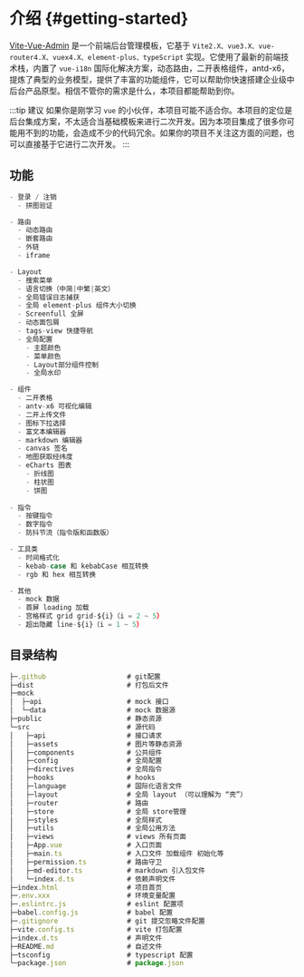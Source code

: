 # 介绍 {#getting-started}

[Vite-Vue-Admin](https://peng-xiao-shuai.github.io/vite-vue-admin/) 是一个前端后台管理模板，它基于 `Vite2.X、vue3.X、vue-router4.X、vuex4.X、element-plus、typeScript` 实现。它使用了最新的前端技术栈，内置了 `vue-i18n` 国际化解决方案，动态路由，二开表格组件，antd-x6，提炼了典型的业务模型，提供了丰富的功能组件，它可以帮助你快速搭建企业级中后台产品原型。相信不管你的需求是什么，本项目都能帮助到你。

:::tip 建议
如果你是刚学习 `vue` 的小伙伴，本项目可能不适合你。本项目的定位是后台集成方案，不太适合当基础模板来进行二次开发。因为本项目集成了很多你可能用不到的功能，会造成不少的代码冗余。如果你的项目不关注这方面的问题，也可以直接基于它进行二次开发。
:::

## 功能

``` js
- 登录 / 注销
  - 拼图验证

- 路由
  - 动态路由
  - 嵌套路由
  - 外链
  - iframe

- Layout
  - 搜索菜单
  - 语言切换（中简|中繁|英文）
  - 全局错误日志捕获
  - 全局 element-plus 组件大小切换
  - Screenfull 全屏
  - 动态面包屑
  - tags-view 快捷导航
  - 全局配置
    - 主题颜色
    - 菜单颜色
    - Layout部分组件控制
    - 全局水印

- 组件
  - 二开表格
  - antv-x6 可视化编辑
  - 二开上传文件
  - 图标下拉选择
  - 富文本编辑器
  - markdown 编辑器
  - canvas 签名
  - 地图获取经纬度
  - eCharts 图表
    - 折线图
    - 柱状图
    - 饼图
  
- 指令
  - 按键指令
  - 数字指令
  - 防抖节流（指令版和函数版）

- 工具类
  - 时间格式化
  - kebab-case 和 kebabCase 相互转换
  - rgb 和 hex 相互转换

- 其他
  - mock 数据
  - 首屏 loading 加载
  - 宫格样式 grid grid-${i}（i = 2 ~ 5）
  - 超出隐藏 line-${i}（i = 1 ~ 5）
```

## 目录结构

```js
├─.github                    # git配置
├─dist                       # 打包后文件
├─mock
│  ├─api                     # mock 接口
│  └─data                    # mock 数据源
├─public                     # 静态资源
└─src                        # 源代码
│   ├─api                    # 接口请求
│   ├─assets                 # 图片等静态资源
│   ├─components             # 公共组件
│   ├─config                 # 全局配置
│   ├─directives             # 全局指令
│   ├─hooks                  # hooks
│   ├─language               # 国际化语言文件
│   ├─layout                 # 全局 layout （可以理解为 “壳”）
│   ├─router                 # 路由
│   ├─store                  # 全局 store管理
│   ├─styles                 # 全局样式
│   ├─utils                  # 全局公用方法
│   ├─views                  # views 所有页面
│   ├─App.vue                # 入口页面
│   ├─main.ts                # 入口文件 加载组件 初始化等
│   ├─permission.ts          # 路由守卫
│   ├─md-editor.ts           # markdown 引入包文件
│   └─index.d.ts             # 依赖声明文件
├─index.html                 # 项目首页
├─.env.xxx                   # 环境变量配置
├─.eslintrc.js               # eslint 配置项
├─babel.config.js            # babel 配置
├─.gitignore                 # git 提交忽略文件配置
├─vite.config.ts             # vite 打包配置
├─index.d.ts                 # 声明文件
├─README.md                  # 自述文件
├─tsconfig                   # typescript 配置
└─package.json               # package.json
```